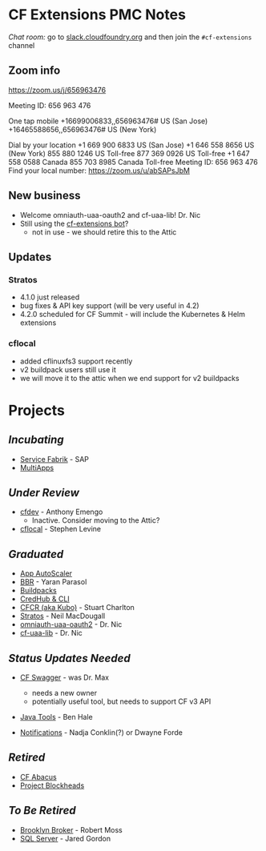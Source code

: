 # CF Extensions PMC Notes

*Chat room:* go to [slack.cloudfoundry.org](https://slack.cloudfoundry.org) and then join the `#cf-extensions` channel

## Zoom info

https://zoom.us/j/656963476

Meeting ID: 656 963 476

One tap mobile
+16699006833,,656963476# US (San Jose)
+16465588656,,656963476# US (New York)

Dial by your location
        +1 669 900 6833 US (San Jose)
        +1 646 558 8656 US (New York)
        855 880 1246 US Toll-free
        877 369 0926 US Toll-free
        +1 647 558 0588 Canada
        855 703 8985 Canada Toll-free
Meeting ID: 656 963 476
Find your local number: https://zoom.us/u/abSAPsJbM

## New business

- Welcome omniauth-uaa-oauth2 and cf-uaa-lib! Dr. Nic
- Still using the [cf-extensions bot](https://github.com/cloudfoundry-incubator/cf-extensions)?
  - not in use - we should retire this to the Attic

## Updates

### Stratos 

- 4.1.0 just released
- bug fixes & API key support (will be very useful in 4.2)
- 4.2.0 scheduled for CF Summit - will include the Kubernetes & Helm extensions

### cflocal

- added cflinuxfs3 support recently 
- v2 buildpack users still use it
- we will move it to the attic when we end support for v2 buildpacks


# Projects

## _Incubating_

- [Service Fabrik](https://github.com/cloudfoundry-incubator/service-fabrik-broker) - SAP
- [MultiApps](https://github.com/cloudfoundry-incubator/multiapps-cli-plugin)

## _Under Review_

- [cfdev](https://github.com/cloudfoundry-incubator/cfdev) - Anthony Emengo 
  - Inactive. Consider moving to the Attic?
- [cflocal](https://github.com/cloudfoundry-incubator/cflocal) - Stephen Levine 

## _Graduated_

- [App AutoScaler](https://github.com/cloudfoundry/app-autoscaler)
- [BBR](https://github.com/cloudfoundry-incubator/bosh-backup-and-restore) - Yaran Parasol
- [Buildpacks](https://buildpacks.io/)
- [CredHub & CLI](https://github.com/cloudfoundry-incubator/credhub)
- [CFCR (aka Kubo)](https://github.com/cloudfoundry-incubator/cfcr-home) - Stuart Charlton
- [Stratos](https://github.com/cloudfoundry/stratos) - Neil MacDougall
- [omniauth-uaa-oauth2](https://github.com/cloudfoundry/omniauth-uaa-oauth2) - Dr. Nic
- [cf-uaa-lib](https://github.com/cloudfoundry/cf-uaa-lib) - Dr. Nic

## _Status Updates Needed_

- [CF Swagger](https://github.com/cloudfoundry-incubator/cf-swagger) - was Dr. Max
  - needs a new owner
  - potentially useful tool, but needs to support CF v3 API

- [Java Tools](https://github.com/cloudfoundry/cf-java-client) - Ben Hale
- [Notifications](https://github.com/cloudfoundry-incubator/notifications) - Nadja Conklin(?) or Dwayne Forde

## _Retired_

- [CF Abacus](https://github.com/cloudfoundry-incubator/cf-abacus)
- [Project Blockheads](https://github.com/cloudfoundry-incubator/blockhead)

## _To Be Retired_

- [Brooklyn Broker](https://github.com/cloudfoundry-incubator/apache-brooklyn-service-broker) - Robert Moss
- [SQL Server](https://github.com/cloudfoundry-incubator/mssql-server-broker) - Jared Gordon

